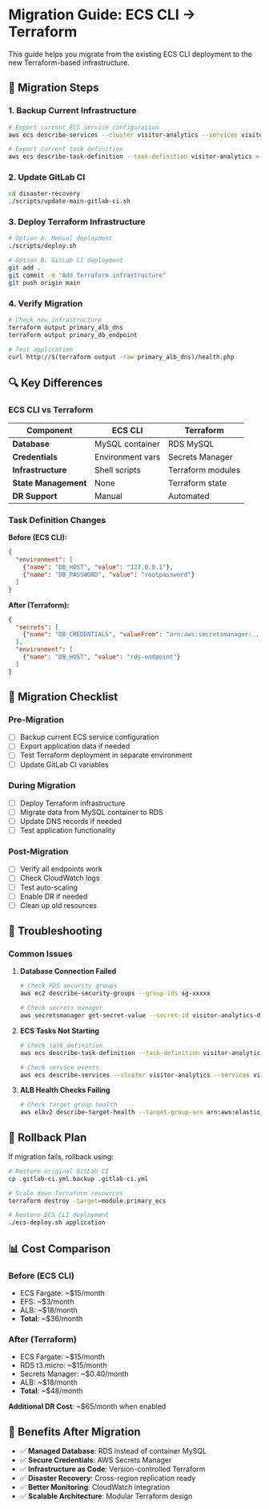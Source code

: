 # Migration Guide: ECS CLI → Terraform

This guide helps you migrate from the existing ECS CLI deployment to the new Terraform-based infrastructure.

## 🔄 Migration Steps

### 1. Backup Current Infrastructure
```bash
# Export current ECS service configuration
aws ecs describe-services --cluster visitor-analytics --services visitor-analytics > current-service.json

# Export current task definition
aws ecs describe-task-definition --task-definition visitor-analytics > current-task-def.json
```

### 2. Update GitLab CI
```bash
cd disaster-recovery
./scripts/update-main-gitlab-ci.sh
```

### 3. Deploy Terraform Infrastructure
```bash
# Option A: Manual deployment
./scripts/deploy.sh

# Option B: GitLab CI deployment
git add .
git commit -m "Add Terraform infrastructure"
git push origin main
```

### 4. Verify Migration
```bash
# Check new infrastructure
terraform output primary_alb_dns
terraform output primary_db_endpoint

# Test application
curl http://$(terraform output -raw primary_alb_dns)/health.php
```

## 🔍 Key Differences

### ECS CLI vs Terraform

| Component | ECS CLI | Terraform |
|-----------|---------|-----------|
| **Database** | MySQL container | RDS MySQL |
| **Credentials** | Environment vars | Secrets Manager |
| **Infrastructure** | Shell scripts | Terraform modules |
| **State Management** | None | Terraform state |
| **DR Support** | Manual | Automated |

### Task Definition Changes

**Before (ECS CLI):**
```json
{
  "environment": [
    {"name": "DB_HOST", "value": "127.0.0.1"},
    {"name": "DB_PASSWORD", "value": "rootpassword"}
  ]
}
```

**After (Terraform):**
```json
{
  "secrets": [
    {"name": "DB_CREDENTIALS", "valueFrom": "arn:aws:secretsmanager:..."}
  ],
  "environment": [
    {"name": "DB_HOST", "value": "rds-endpoint"}
  ]
}
```

## 🚨 Migration Checklist

### Pre-Migration
- [ ] Backup current ECS service configuration
- [ ] Export application data if needed
- [ ] Test Terraform deployment in separate environment
- [ ] Update GitLab CI variables

### During Migration
- [ ] Deploy Terraform infrastructure
- [ ] Migrate data from MySQL container to RDS
- [ ] Update DNS records if needed
- [ ] Test application functionality

### Post-Migration
- [ ] Verify all endpoints work
- [ ] Check CloudWatch logs
- [ ] Test auto-scaling
- [ ] Enable DR if needed
- [ ] Clean up old resources

## 🔧 Troubleshooting

### Common Issues

1. **Database Connection Failed**
   ```bash
   # Check RDS security groups
   aws ec2 describe-security-groups --group-ids sg-xxxxx
   
   # Check secrets manager
   aws secretsmanager get-secret-value --secret-id visitor-analytics-db-credentials
   ```

2. **ECS Tasks Not Starting**
   ```bash
   # Check task definition
   aws ecs describe-task-definition --task-definition visitor-analytics
   
   # Check service events
   aws ecs describe-services --cluster visitor-analytics --services visitor-analytics
   ```

3. **ALB Health Checks Failing**
   ```bash
   # Check target group health
   aws elbv2 describe-target-health --target-group-arn arn:aws:elasticloadbalancing:...
   ```

## 🔄 Rollback Plan

If migration fails, rollback using:

```bash
# Restore original GitLab CI
cp .gitlab-ci.yml.backup .gitlab-ci.yml

# Scale down Terraform resources
terraform destroy -target=module.primary_ecs

# Restore ECS CLI deployment
./ecs-deploy.sh application
```

## 📊 Cost Comparison

### Before (ECS CLI)
- ECS Fargate: ~$15/month
- EFS: ~$3/month
- ALB: ~$18/month
- **Total**: ~$36/month

### After (Terraform)
- ECS Fargate: ~$15/month
- RDS t3.micro: ~$15/month
- Secrets Manager: ~$0.40/month
- ALB: ~$18/month
- **Total**: ~$48/month

**Additional DR Cost**: ~$65/month when enabled

## 🎯 Benefits After Migration

- ✅ **Managed Database**: RDS instead of container MySQL
- ✅ **Secure Credentials**: AWS Secrets Manager
- ✅ **Infrastructure as Code**: Version-controlled Terraform
- ✅ **Disaster Recovery**: Cross-region replication ready
- ✅ **Better Monitoring**: CloudWatch integration
- ✅ **Scalable Architecture**: Modular Terraform design